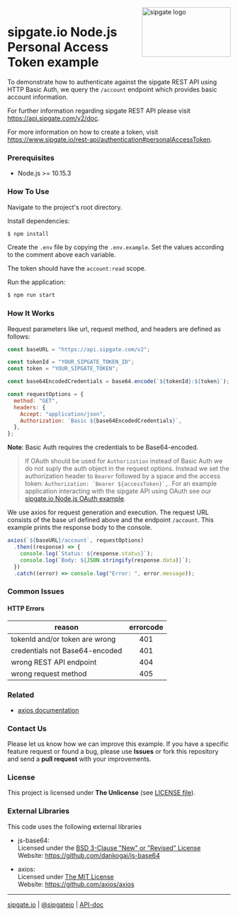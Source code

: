 <img src="https://www.sipgatedesign.com/wp-content/uploads/wort-bildmarke_positiv_2x.jpg" alt="sipgate logo" title="sipgate" align="right" height="112" width="200"/>

# sipgate.io Node.js Personal Access Token example

To demonstrate how to authenticate against the sipgate REST API using HTTP Basic Auth, we query the `/account` endpoint which provides basic account information.

For further information regarding sipgate REST API please visit https://api.sipgate.com/v2/doc.

For more information on how to create a token, visit https://www.sipgate.io/rest-api/authentication#personalAccessToken.

### Prerequisites

- Node.js >= 10.15.3

### How To Use

Navigate to the project's root directory.

Install dependencies:

```bash
$ npm install
```

Create the `.env` file by copying the `.env.example`. Set the values according to the comment above each variable.

The token should have the `account:read` scope.

Run the application:

```bash
$ npm run start
```

### How It Works

Request parameters like url, request method, and headers are defined as follows:

```javascript
const baseURL = "https://api.sipgate.com/v2";

const tokenId = "YOUR_SIPGATE_TOKEN_ID";
const token = "YOUR_SIPGATE_TOKEN";

const base64EncodedCredentials = base64.encode(`${tokenId}:${token}`);

const requestOptions = {
  method: "GET",
  headers: {
    Accept: "application/json",
    Authorization: `Basic ${base64EncodedCredentials}`,
  },
};
```

**Note**: Basic Auth requires the credentials to be Base64-encoded.

> If OAuth should be used for `Authorization` instead of Basic Auth we do not suply the auth object in the request options. Instead we set the authorization header to `Bearer` followed by a space and the access token: `` Authorization: `Bearer ${accessToken}`, ``. For an example application interacting with the sipgate API using OAuth see our [sipgate.io Node.js OAuth example](https://github.com/sipgate-io/sipgateio-oauth-node).

We use axios for request generation and execution.
The request URL consists of the base url defined above and the endpoint `/account`.
This example prints the response body to the console.

```javascript
axios(`${baseURL}/account`, requestOptions)
  .then((response) => {
    console.log(`Status: ${response.status}`);
    console.log(`Body: ${JSON.stringify(response.data)}`);
  })
  .catch((error) => console.log("Error: ", error.message));
```

### Common Issues

#### HTTP Errors

| reason                         | errorcode |
| ------------------------------ | :-------: |
| tokenId and/or token are wrong |    401    |
| credentials not Base64-encoded |    401    |
| wrong REST API endpoint        |    404    |
| wrong request method           |    405    |

### Related

- [axios documentation](https://github.com/axios/axios)

### Contact Us

Please let us know how we can improve this example.
If you have a specific feature request or found a bug, please use **Issues** or fork this repository and send a **pull request** with your improvements.

### License

This project is licensed under **The Unlicense** (see [LICENSE file](./LICENSE)).

### External Libraries

This code uses the following external libraries

- js-base64:  
   Licensed under the [BSD 3-Clause "New" or "Revised" License](https://spdx.org/licenses/BSD-3-Clause.html)  
   Website: https://github.com/dankogai/js-base64

- axios:  
   Licensed under [The MIT License](https://opensource.org/licenses/MIT)  
   Website: https://github.com/axios/axios

---

[sipgate.io](https://www.sipgate.io) | [@sipgateio](https://twitter.com/sipgateio) | [API-doc](https://api.sipgate.com/v2/doc)
